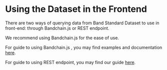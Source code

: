 <!--
order: 3
-->

# Using the Dataset in the Frontend

There are two ways of querying data from Band Standard Dataset to use in front-end: through Bandchain.js or REST endpoint.

We recommend using Bandchain.js for the ease of use.

For guide to using Bandchain.js , you may find examples and documentation [here](/client-library/bandchain.js/get-started.html).

For guide to using REST endpoint, you may find our guide [here](/technical-specifications/band-cli-rest-endpoints.html).
